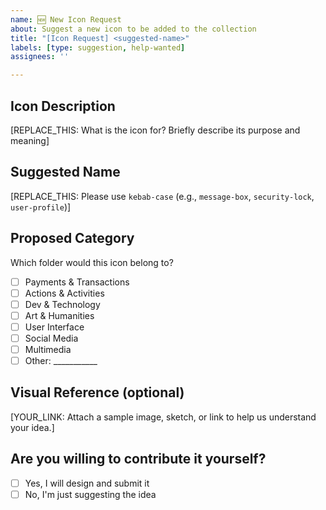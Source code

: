 ```yaml
---
name: 🆕 New Icon Request
about: Suggest a new icon to be added to the collection
title: "[Icon Request] <suggested-name>"
labels: [type: suggestion, help-wanted]
assignees: ''

---
```


## Icon Description
[REPLACE_THIS: What is the icon for? Briefly describe its purpose and meaning]

## Suggested Name
[REPLACE_THIS: Please use `kebab-case` (e.g., `message-box`, `security-lock`, `user-profile`)]

## Proposed Category
Which folder would this icon belong to?  
- [ ] Payments & Transactions
- [ ] Actions & Activities
- [ ] Dev & Technology
- [ ] Art & Humanities
- [ ] User Interface
- [ ] Social Media
- [ ] Multimedia
- [ ] Other: ___________

## Visual Reference (optional)
[YOUR_LINK: Attach a sample image, sketch, or link to help us understand your idea.]

## Are you willing to contribute it yourself?
- [ ] Yes, I will design and submit it
- [ ] No, I'm just suggesting the idea